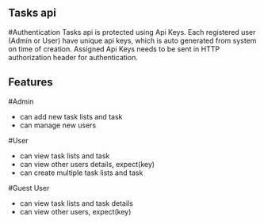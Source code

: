 
## Tasks api
#Authentication
Tasks api is protected using Api Keys. Each registered user (Admin or User) have unique api keys, which is auto generated from system on time of creation. Assigned Api Keys needs to be sent in HTTP authorization header for authentication.

## Features
#Admin
 * can add new task lists and task
 * can manage new users

#User
 * can view task lists and task
 * can view other users details, expect(key)
 * can create multiple task lists and task

#Guest User
 * can view task lists and task details
 * can view other users, expect(key)
